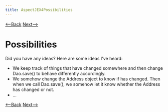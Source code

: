```yaml
---
title: AspectJEX4Possibilities
---
```

[<--Back](ApsectJEX4ExpectedVersusActualOutput) [Next-->](AspectJEX4WhatIsHappening)

# Possibilities
Did you have any ideas? Here are some ideas I've heard:
* We keep track of things that have changed somewhere and then change Dao.save() to behave differently accordingly.
* We somehow change the Address object to know if has changed. Then when we call Dao.save(), we somehow let it know whether the Address has changed or not.
* ...

[<--Back](ApsectJEX4ExpectedVersusActualOutput) [Next-->](AspectJEX4WhatIsHappening)
